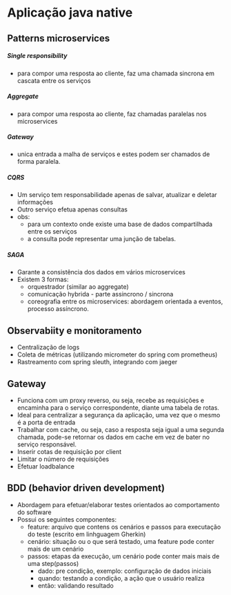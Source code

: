 # Aplicação java native

## Patterns microservices
##### Single responsibility
- para compor uma resposta ao cliente, faz uma chamada sincrona em cascata entre os serviços

##### Aggregate
- para compor uma resposta ao cliente, faz chamadas paralelas nos microservices

##### Gateway
- unica entrada a malha de serviços e estes podem ser chamados de forma paralela.

##### CQRS
- Um serviço tem responsabilidade apenas de salvar, atualizar e deletar informações
- Outro serviço efetua apenas consultas
- obs: 
  - para um contexto onde existe uma base de dados compartilhada entre os serviços
  - a consulta pode representar uma junção de tabelas.

##### SAGA
- Garante a consistência dos dados em vários microservices
- Existem 3 formas:
  - orquestrador (similar ao aggregate)
  - comunicação hybrida - parte assincrono / sincrona
  - coreografia entre os microservices: abordagem orientada a eventos, processo assíncrono.

## Observabiity e monitoramento
- Centralização de logs
- Coleta de métricas (utilizando micrometer do spring com prometheus)
- Rastreamento com spring sleuth, integrando com jaeger

## Gateway
- Funciona com um proxy reverso, ou seja, recebe as requisições e encaminha para o serviço correspondente, diante uma tabela de rotas.
- Ideal para centralizar a segurança da aplicação, uma vez que o mesmo é a porta de entrada
- Trabalhar com cache, ou seja, caso a resposta seja igual a uma segunda chamada, pode-se retornar os dados em cache em vez de bater no serviço responsável.
- Inserir cotas de requisição por client
- Limitar o número de requisições
- Efetuar loadbalance

## BDD (behavior driven development)
- Abordagem para efetuar/elaborar testes orientados ao comportamento do software
- Possui os seguintes componentes:
  - feature: arquivo que contens os cenários e passos para executação do teste (escrito em linhguagem Gherkin)
  - cenário: situação ou o que será testado, uma feature pode conter mais de um cenário
  - passos: etapas da execução, um cenário pode conter mais mais de uma step(passos)
    - dado: pre condição, exemplo: configuração de dados iniciais
    - quando: testando a condição, a ação que o usuário realiza
    - então: validando resultado  
